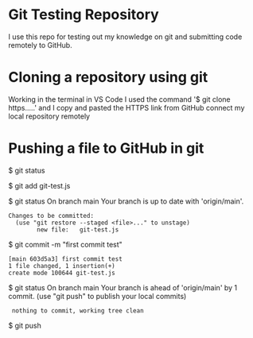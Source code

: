 # Git Testing Repository
I use this repo for testing out my knowledge on git and submitting code remotely to GitHub.

# Cloning a repository using git
Working in the terminal in VS Code I used the command 
'$ git clone https.....' and I copy and pasted the HTTPS link from GitHub connect my local repository remotely 

# Pushing a file to GitHub in git
$ git status

$ git add git-test.js

$ git status
    On branch main
    Your branch is up to date with 'origin/main'.

    Changes to be committed:
      (use "git restore --staged <file>..." to unstage)
            new file:   git-test.js
  
$ git commit -m "first commit test"
  
    [main 603d5a3] first commit test
    1 file changed, 1 insertion(+)
    create mode 100644 git-test.js  
    
$ git status
     On branch main
     Your branch is ahead of 'origin/main' by 1 commit.
       (use "git push" to publish your local commits)

     nothing to commit, working tree clean 
     
$ git push
